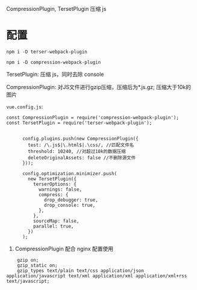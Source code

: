 
CompressionPlugin, TersetPlugin 压缩 js

# 配置


```
npm i -D terser-webpack-plugin

npm i -D compression-webpack-plugin
```

TersetPlugin: 压缩 js，同时去除 console

CompressionPlugin: 对JS文件进行gzip压缩，压缩后为*.js.gz; 压缩大于10k的图片


`vue.config.js`:

```   
const CompressionPlugin = require('compression-webpack-plugin');
const TersetPlugin = require('terser-webpack-plugin');


      config.plugins.push(new CompressionPlugin({
        test: /\.js$|\.html$|.\css/, //匹配文件名
        threshold: 10240, //对超过10k的数据压缩
        deleteOriginalAssets: false //不删除源文件
      }));

      config.optimization.minimizer.push(
        new TersetPlugin({
          terserOptions: {
            warnings: false,
            compress: {
              drop_debugger: true,
              drop_console: true,
            },
          },
          sourceMap: false,
          parallel: true,
        })
      );
```

1. CompressionPlugin 配合 nginx 配置使用

```
    gzip on;
    gzip_static on; 
    gzip_types text/plain text/css application/json application/javascript text/xml application/xml application/xml+rss text/javascript;
```